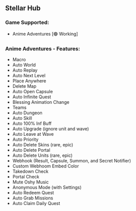 ## Stellar Hub
### Game Supported:
- Anime Adventures [🟢 Working]

### Anime Adventures - Features:
- Macro
- Auto World
- Auto Replay
- Auto Next Level
- Place Anywhere
- Delete Map
- Auto Open Capsule
- Auto Infinite Quest
- Blessing Animation Change
- Teams
- Auto Dungeon
- Auto Skill
- Auto 100% Inf Buff
- Auto Upgrade (ignore unit and wave)
- Auto Leave at Wave
- Auto Priority
- Auto Delete Skins (rare, epic)
- Auto Delete Portal
- Auto Delete Units (rare, epic)
- Webhook (Result, Capsule, Summon, and Secret Notifier)
- Custom Webhoom Embed Color
- Takedown Check
- Portal Check
- Mute Oshy Music
- Anonymous Mode (with Settings)
- Auto Redeem Quest
- Auto Grab Missions
- Auto Claim Daily Quest

